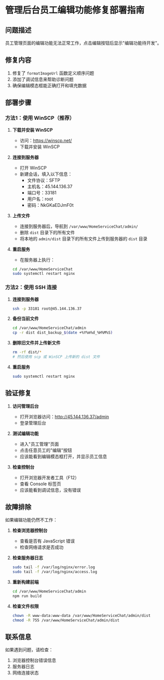 # 管理后台员工编辑功能修复部署指南

## 问题描述
员工管理页面的编辑功能无法正常工作，点击编辑按钮后显示"编辑功能待开发"。

## 修复内容
1. 修复了 `formatImageUrl` 函数定义顺序问题
2. 添加了调试信息来帮助诊断问题
3. 确保编辑模态框能正确打开和填充数据

## 部署步骤

### 方法1：使用 WinSCP（推荐）

1. **下载并安装 WinSCP**
   - 访问：https://winscp.net/
   - 下载并安装 WinSCP

2. **连接到服务器**
   - 打开 WinSCP
   - 新建会话，填入以下信息：
     - 文件协议：SFTP
     - 主机名：45.144.136.37
     - 端口号：33181
     - 用户名：root
     - 密码：NkGKaEDJmF0t

3. **上传文件**
   - 连接到服务器后，导航到 `/var/www/HomeServiceChat/admin/`
   - 删除 `dist` 目录下的所有文件
   - 将本地的 `admin/dist` 目录下的所有文件上传到服务器的 `dist` 目录

4. **重启服务**
   - 在服务器上执行：
   ```bash
   cd /var/www/HomeServiceChat
   sudo systemctl restart nginx
   ```

### 方法2：使用 SSH 连接

1. **连接到服务器**
   ```bash
   ssh -p 33181 root@45.144.136.37
   ```

2. **备份当前文件**
   ```bash
   cd /var/www/HomeServiceChat/admin
   cp -r dist dist_backup_$(date +%Y%m%d_%H%M%S)
   ```

3. **删除旧文件并上传新文件**
   ```bash
   rm -rf dist/*
   # 然后使用 scp 或 WinSCP 上传新的 dist 文件
   ```

4. **重启服务**
   ```bash
   sudo systemctl restart nginx
   ```

## 验证修复

1. **访问管理后台**
   - 打开浏览器访问：http://45.144.136.37/admin
   - 登录管理后台

2. **测试编辑功能**
   - 进入"员工管理"页面
   - 点击任意员工的"编辑"按钮
   - 应该能看到编辑模态框打开，并显示员工信息

3. **检查控制台**
   - 打开浏览器开发者工具（F12）
   - 查看 Console 标签页
   - 应该能看到调试信息，没有错误

## 故障排除

如果编辑功能仍然不工作：

1. **检查浏览器控制台**
   - 查看是否有 JavaScript 错误
   - 检查网络请求是否成功

2. **检查服务器日志**
   ```bash
   sudo tail -f /var/log/nginx/error.log
   sudo tail -f /var/log/nginx/access.log
   ```

3. **重新构建前端**
   ```bash
   cd /var/www/HomeServiceChat/admin
   npm run build
   ```

4. **检查文件权限**
   ```bash
   chown -R www-data:www-data /var/www/HomeServiceChat/admin/dist
   chmod -R 755 /var/www/HomeServiceChat/admin/dist
   ```

## 联系信息

如果遇到问题，请检查：
1. 浏览器控制台错误信息
2. 服务器日志
3. 网络连接状态 